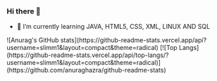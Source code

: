 ### Hi there 👋

<!--
**slimm1/slimm1** is a ✨ _special_ ✨ repository because its `README.md` (this file) appears on your GitHub profile.

Here are some ideas to get you started:

- 🔭 I’m currently working on ...
- 🌱 I’m currently learning ...
- 👯 I’m looking to collaborate on ...
- 🤔 I’m looking for help with ...
- 💬 Ask me about ...
- 📫 How to reach me: ...
- 😄 Pronouns: ...
- ⚡ Fun fact: ...
-->
- 🌱 I’m currently learning JAVA, HTML5, CSS, XML, LINUX AND SQL

<div>![Anurag's GitHub stats](https://github-readme-stats.vercel.app/api?username=slimm1&layout=compact&theme=radical)
[![Top Langs](https://github-readme-stats.vercel.app/api/top-langs/?username=slimm1&layout=compact&theme=radical)](https://github.com/anuraghazra/github-readme-stats)</div>

